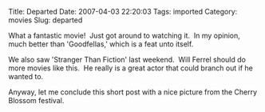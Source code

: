 Title: Departed
Date: 2007-04-03 22:20:03
Tags: imported
Category: movies
Slug: departed

What a fantastic movie!  Just got around to watching it.  In my opinion, much better than 'Goodfellas,' which is a feat unto itself.

We also saw 'Stranger Than Fiction' last weekend.  Will Ferrel should do more movies like this.  He really is a great actor that could branch out if he wanted to.

Anyway, let me conclude this short post with a nice picture from the Cherry Blossom festival.

